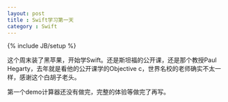 ```yaml
---
layout: post
title : Swift学习第一天 
category : Swift
---
```

{% include JB/setup %}

这个周末装了黑苹果，开始学Swift。还是斯坦福的公开课，还是那个教授Paul Hegarty，去年就是看他的公开课学的Objective c，世界名校的老师确实不太一样，感谢这个白胡子老头。

第一个demo计算器还没有做完，完整的体验等做完了再写。